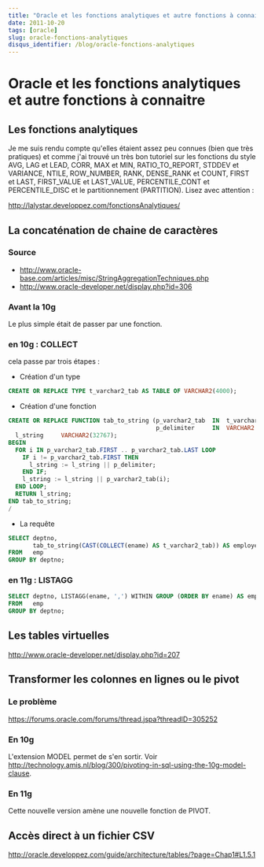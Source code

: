 ```yaml
---
title: "Oracle et les fonctions analytiques et autre fonctions à connaitre"
date: 2011-10-20
tags: [oracle]
slug: oracle-fonctions-analytiques
disqus_identifier: /blog/oracle-fonctions-analytiques
---
```

# Oracle et les fonctions analytiques et autre fonctions à connaitre

## Les fonctions analytiques
Je me suis rendu compte qu'elles étaient assez peu connues (bien que très pratiques) et comme j'ai trouvé un très bon tutoriel sur les fonctions du style AVG, LAG et LEAD, CORR, MAX et MIN, RATIO_TO_REPORT, STDDEV et VARIANCE, NTILE, ROW_NUMBER, RANK, DENSE_RANK et COUNT, FIRST et LAST, FIRST_VALUE et LAST_VALUE, PERCENTILE_CONT et PERCENTILE_DISC et le partitionnement (PARTITION). Lisez avec attention :

http://lalystar.developpez.com/fonctionsAnalytiques/

## La concaténation de chaine de caractères

### Source

* http://www.oracle-base.com/articles/misc/StringAggregationTechniques.php
* http://www.oracle-developer.net/display.php?id=306

###  Avant la 10g 

Le plus simple était de passer par une fonction.

###  en 10g : COLLECT 

cela passe par trois étapes :

* Création d'un type

```sql
CREATE OR REPLACE TYPE t_varchar2_tab AS TABLE OF VARCHAR2(4000);
```

* Création d'une fonction

```sql
CREATE OR REPLACE FUNCTION tab_to_string (p_varchar2_tab  IN  t_varchar2_tab,
                                          p_delimiter     IN  VARCHAR2 DEFAULT ',') RETURN VARCHAR2 IS
  l_string     VARCHAR2(32767);
BEGIN
  FOR i IN p_varchar2_tab.FIRST .. p_varchar2_tab.LAST LOOP
    IF i != p_varchar2_tab.FIRST THEN
      l_string := l_string || p_delimiter;
    END IF;
    l_string := l_string || p_varchar2_tab(i);
  END LOOP;
  RETURN l_string;
END tab_to_string;
/
```

* La requête

```sql
SELECT deptno,
       tab_to_string(CAST(COLLECT(ename) AS t_varchar2_tab)) AS employees
FROM   emp
GROUP BY deptno;
```

###  en 11g : LISTAGG 

```sql
SELECT deptno, LISTAGG(ename, ',') WITHIN GROUP (ORDER BY ename) AS employees
FROM   emp
GROUP BY deptno;
```

## Les tables virtuelles

http://www.oracle-developer.net/display.php?id=207

## Transformer les colonnes en lignes ou le pivot

### Le problème
https://forums.oracle.com/forums/thread.jspa?threadID=305252

### En 10g

L'extension MODEL permet de s'en sortir. Voir http://technology.amis.nl/blog/300/pivoting-in-sql-using-the-10g-model-clause.

### En 11g

Cette nouvelle version amène une nouvelle fonction de PIVOT.

## Accès direct à un fichier CSV

http://oracle.developpez.com/guide/architecture/tables/?page=Chap1#L1.5.1
